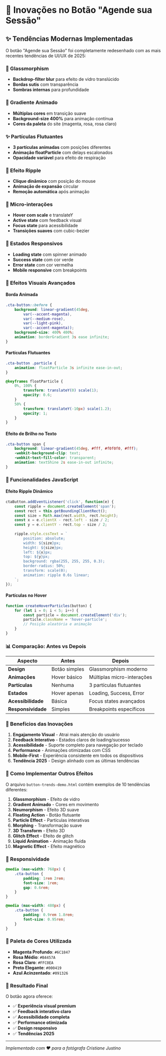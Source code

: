 # 🎨 Inovações no Botão "Agende sua Sessão"

## ✨ Tendências Modernas Implementadas

O botão "Agende sua Sessão" foi completamente redesenhado com as mais recentes tendências de UI/UX de 2025:

### 🥃 Glassmorphism
- **Backdrop-filter blur** para efeito de vidro translúcido
- **Bordas sutis** com transparência
- **Sombras internas** para profundidade

### 🌈 Gradiente Animado
- **Múltiplas cores** em transição suave
- **Background-size 400%** para animação contínua
- **Cores da paleta** do site (magenta, rosa, rosa claro)

### ✨ Partículas Flutuantes
- **3 partículas animadas** com posições diferentes
- **Animação floatParticle** com delays escalonados
- **Opacidade variável** para efeito de respiração

### 💫 Efeito Ripple
- **Clique dinâmico** com posição do mouse
- **Animação de expansão** circular
- **Remoção automática** após animação

### 🎯 Micro-interações
- **Hover com scale** e translateY
- **Active state** com feedback visual
- **Focus state** para acessibilidade
- **Transições suaves** com cubic-bezier

### 📱 Estados Responsivos
- **Loading state** com spinner animado
- **Success state** com cor verde
- **Error state** com cor vermelha
- **Mobile responsive** com breakpoints

### 🎨 Efeitos Visuais Avançados

#### Borda Animada
```css
.cta-button::before {
    background: linear-gradient(45deg, 
        var(--accent-magenta), 
        var(--medium-rose), 
        var(--light-pink), 
        var(--accent-magenta));
    background-size: 400% 400%;
    animation: borderGradient 3s ease infinite;
}
```

#### Partículas Flutuantes
```css
.cta-button .particle {
    animation: floatParticle 3s infinite ease-in-out;
}

@keyframes floatParticle {
    0%, 100% {
        transform: translateY(0) scale(1);
        opacity: 0.6;
    }
    50% {
        transform: translateY(-10px) scale(1.2);
        opacity: 1;
    }
}
```

#### Efeito de Brilho no Texto
```css
.cta-button span {
    background: linear-gradient(45deg, #fff, #f0f0f0, #fff);
    -webkit-background-clip: text;
    -webkit-text-fill-color: transparent;
    animation: textShine 2s ease-in-out infinite;
}
```

### 🚀 Funcionalidades JavaScript

#### Efeito Ripple Dinâmico
```javascript
ctaButton.addEventListener('click', function(e) {
    const ripple = document.createElement('span');
    const rect = this.getBoundingClientRect();
    const size = Math.max(rect.width, rect.height);
    const x = e.clientX - rect.left - size / 2;
    const y = e.clientY - rect.top - size / 2;
    
    ripple.style.cssText = `
        position: absolute;
        width: ${size}px;
        height: ${size}px;
        left: ${x}px;
        top: ${y}px;
        background: rgba(255, 255, 255, 0.3);
        border-radius: 50%;
        transform: scale(0);
        animation: ripple 0.6s linear;
    `;
});
```

#### Partículas no Hover
```javascript
function createHoverParticles(button) {
    for (let i = 0; i < 5; i++) {
        const particle = document.createElement('div');
        particle.className = 'hover-particle';
        // Posição aleatória e animação
    }
}
```

### 📊 Comparação: Antes vs Depois

| Aspecto | Antes | Depois |
|---------|-------|--------|
| **Design** | Botão simples | Glassmorphism moderno |
| **Animações** | Hover básico | Múltiplas micro-interações |
| **Partículas** | Nenhuma | 3 partículas flutuantes |
| **Estados** | Hover apenas | Loading, Success, Error |
| **Acessibilidade** | Básica | Focus states avançados |
| **Responsividade** | Simples | Breakpoints específicos |

### 🎯 Benefícios das Inovações

1. **Engajamento Visual** - Atrai mais atenção do usuário
2. **Feedback Interativo** - Estados claros de loading/sucesso
3. **Acessibilidade** - Suporte completo para navegação por teclado
4. **Performance** - Animações otimizadas com CSS
5. **Mobile-First** - Experiência consistente em todos os dispositivos
6. **Tendência 2025** - Design alinhado com as últimas tendências

### 🔧 Como Implementar Outros Efeitos

O arquivo `button-trends-demo.html` contém exemplos de 10 tendências diferentes:

1. **Glassmorphism** - Efeito de vidro
2. **Gradient Animado** - Cores em movimento
3. **Neumorphism** - Efeito 3D suave
4. **Floating Action** - Botão flutuante
5. **Particle Effect** - Partículas interativas
6. **Morphing** - Transformação suave
7. **3D Transform** - Efeito 3D
8. **Glitch Effect** - Efeito de glitch
9. **Liquid Animation** - Animação fluida
10. **Magnetic Effect** - Efeito magnético

### 📱 Responsividade

```css
@media (max-width: 768px) {
    .cta-button {
        padding: 1rem 2rem;
        font-size: 1rem;
        gap: 0.6rem;
    }
}

@media (max-width: 480px) {
    .cta-button {
        padding: 0.9rem 1.8rem;
        font-size: 0.95rem;
    }
}
```

### 🎨 Paleta de Cores Utilizada

- **Magenta Profundo**: `#6C1847`
- **Rosa Médio**: `#B4457A`
- **Rosa Claro**: `#FFC0EA`
- **Preto Elegante**: `#000419`
- **Azul Acinzentado**: `#091326`

### 🚀 Resultado Final

O botão agora oferece:
- ✅ **Experiência visual premium**
- ✅ **Feedback interativo claro**
- ✅ **Acessibilidade completa**
- ✅ **Performance otimizada**
- ✅ **Design responsivo**
- ✅ **Tendências 2025**

---

*Implementado com ❤️ para a fotógrafa Cristiane Justino* 